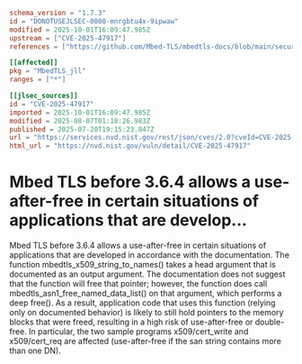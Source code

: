 ```toml
schema_version = "1.7.3"
id = "DONOTUSEJLSEC-0000-mnrgbtu4x-9ipwaw"
modified = 2025-10-01T16:09:47.985Z
upstream = ["CVE-2025-47917"]
references = ["https://github.com/Mbed-TLS/mbedtls-docs/blob/main/security-advisories/mbedtls-security-advisory-2025-06-7.md", "https://mbed-tls.readthedocs.io/en/latest/tech-updates/security-advisories/"]

[[affected]]
pkg = "MbedTLS_jll"
ranges = ["*"]

[[jlsec_sources]]
id = "CVE-2025-47917"
imported = 2025-10-01T16:09:47.985Z
modified = 2025-08-07T01:18:26.983Z
published = 2025-07-20T19:15:23.847Z
url = "https://services.nvd.nist.gov/rest/json/cves/2.0?cveId=CVE-2025-47917"
html_url = "https://nvd.nist.gov/vuln/detail/CVE-2025-47917"
```

# Mbed TLS before 3.6.4 allows a use-after-free in certain situations of applications that are develop...

Mbed TLS before 3.6.4 allows a use-after-free in certain situations of applications that are developed in accordance with the documentation. The function mbedtls_x509_string_to_names() takes a head argument that is documented as an output argument. The documentation does not suggest that the function will free that pointer; however, the function does call mbedtls_asn1_free_named_data_list() on that argument, which performs a deep free(). As a result, application code that uses this function (relying only on documented behavior) is likely to still hold pointers to the memory blocks that were freed, resulting in a high risk of use-after-free or double-free. In particular, the two sample programs x509/cert_write and x509/cert_req are affected (use-after-free if the san string contains more than one DN).

